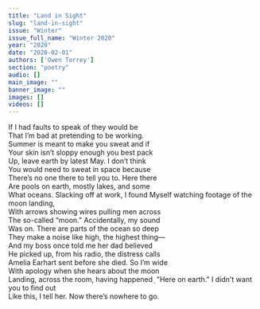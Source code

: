 ```yaml
---
title: "Land in Sight"
slug: "land-in-sight"
issue: "Winter"
issue_full_name: "Winter 2020"
year: "2020"
date: "2020-02-01"
authors: ['Owen Torrey']
section: "poetry"
audio: []
main_image: ""
banner_image: ""
images: []
videos: []
---
```


If I had faults to speak of they would be  
That I’m bad at pretending to be working.  
Summer is meant to make you sweat and if  
Your skin isn’t sloppy enough you best pack  
Up, leave earth by latest May. I don’t think  
You would need to sweat in space because  
There’s no one there to tell you to. Here there  
Are pools on earth, mostly lakes, and some  
What oceans. Slacking off at work, I found
Myself watching footage of the moon landing,  
With arrows showing wires pulling men across  
The so-called “moon.” Accidentally, my sound  
Was on. There are parts of the ocean so deep  
They make a noise like high, the highest thing—  
And my boss once told me her dad believed  
He picked up, from his radio, the distress calls  
Amelia Earhart sent before she died. So I’m wide  
With apology when she hears about the moon  
Landing, across the room, having happened ֥ 
"Here on earth." I didn't want you to find out  
Like this, I tell her. Now there’s nowhere to go.  
